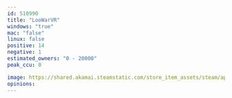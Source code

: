 ```yaml
---
id: 510990
title: "LooWarVR"
windows: "true"
mac: "false"
linux: false
positive: 14
negative: 1
estimated_owners: "0 - 20000"
peak_ccu: 0

image: https://shared.akamai.steamstatic.com/store_item_assets/steam/apps/510990/header.jpg?t=1483948525
opinions:
---
```

